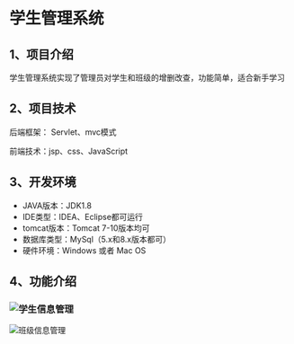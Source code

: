 # 学生管理系统



## 1、项目介绍

学生管理系统实现了管理员对学生和班级的增删改查，功能简单，适合新手学习


## 2、项目技术

后端框架： Servlet、mvc模式

前端技术：jsp、css、JavaScript

## 3、开发环境

- JAVA版本：JDK1.8
- IDE类型：IDEA、Eclipse都可运行
- tomcat版本：Tomcat 7-10版本均可
- 数据库类型：MySql（5.x和8.x版本都可）
- 硬件环境：Windows 或者 Mac OS


## 4、功能介绍

### ![学生信息管理](https://project-images-1256969109.cos.ap-chongqing.myqcloud.com/Typora-Images/202208121557340.jpg)

![班级信息管理](https://project-images-1256969109.cos.ap-chongqing.myqcloud.com/Typora-Images/202208121557947.jpg)


